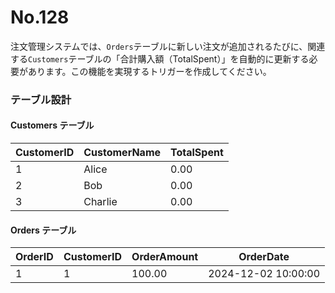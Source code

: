 # No.128

注文管理システムでは、`Orders`テーブルに新しい注文が追加されるたびに、関連する`Customers`テーブルの「合計購入額（TotalSpent）」を自動的に更新する必要があります。この機能を実現するトリガーを作成してください。

### テーブル設計

#### Customers テーブル

| CustomerID | CustomerName | TotalSpent |
|------------|--------------|------------|
| 1          | Alice        | 0.00       |
| 2          | Bob          | 0.00       |
| 3          | Charlie      | 0.00       |

#### Orders テーブル

| OrderID | CustomerID | OrderAmount | OrderDate          |
|---------|------------|-------------|--------------------|
| 1       | 1          | 100.00      | 2024-12-02 10:00:00 |
